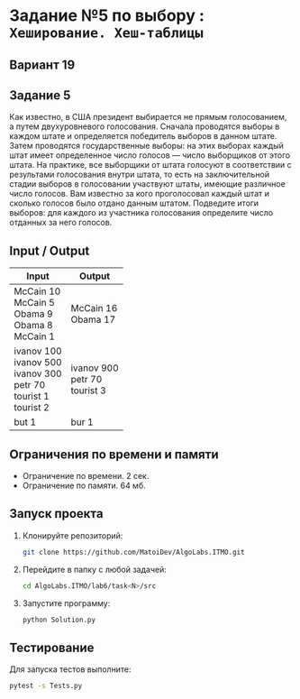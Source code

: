 # Задание №5 по выбору : `Хеширование. Хеш-таблицы`

## Вариант 19

## Задание 5

Как известно, в США президент выбирается не прямым голосованием, а путем двухуровневого голосования. Сначала проводятся
выборы в каждом штате и определяется победитель выборов в данном штате. Затем проводятся государственные выборы: на этих
выборах каждый штат имеет определенное число голосов — число выборщиков от этого штата. На практике, все выборщики от
штата голосуют в соответствии с результами голосования внутри штата, то есть на заключительной стадии выборов в
голосовании участвуют штаты, имеющие различное число голосов. Вам известно за кого проголосовал каждый штат и сколько
голосов было отдано данным штатом. Подведите итоги выборов: для каждого из участника голосования определите число
отданных за него голосов.

## Input / Output

| Input                                                                            | Output                               |
|----------------------------------------------------------------------------------|--------------------------------------|
| McCain 10<br/>McCain 5<br/>Obama 9<br/>Obama 8<br/>McCain 1                      | McCain 16<br/>Obama 17               |
| ivanov 100<br/>ivanov 500<br/>ivanov 300<br/>petr 70<br/>tourist 1<br/>tourist 2 | ivanov 900<br/>petr 70<br/>tourist 3 |
| but 1                                                                            | bur 1                                |

## Ограничения по времени и памяти

- Ограничение по времени. 2 сек.
- Ограничение по памяти. 64 мб.

## Запуск проекта

1. Клонируйте репозиторий:
   ```bash
   git clone https://github.com/MatoiDev/AlgoLabs.ITMO.git
   ```

2. Перейдите в папку с любой задачей:
   ```bash
   cd AlgoLabs.ITMO/lab6/task<N>/src
   ```

3. Запустите программу:
   ```bash
   python Solution.py
   ```

## Тестирование

Для запуска тестов выполните:

   ```bash
   pytest -s Tests.py
   ```